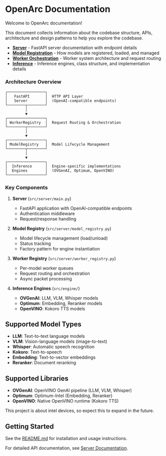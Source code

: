 # OpenArc Documentation

Welcome to OpenArc documentation!  

This document collects information about the codebase structure, APIs, architecture and design patterns to help you explore the codebase.


- **[Server](./server.md)** - FastAPI server documentation with endpoint details
- **[Model Registration](./model_registration.md)** - How models are registered, loaded, and managed
- **[Worker Orchestration](./worker_orchestration.md)** - Worker system architecture and request routing
- **[Inference](./inference.md)** - Inference engines, class structure, and implementation details

### Architecture Overview

```
┌─────────────────┐
│   FastAPI       │  HTTP API Layer
│   Server        │  (OpenAI-compatible endpoints)
└────────┬────────┘
         │
         ▼
┌─────────────────┐
│ WorkerRegistry  │  Request Routing & Orchestration
└────────┬────────┘
         │
         ▼
┌─────────────────┐
│ ModelRegistry   │  Model Lifecycle Management
└────────┬────────┘
         │
         ▼
┌─────────────────┐
│  Inference      │  Engine-specific implementations
│  Engines        │  (OVGenAI, Optimum, OpenVINO)
└─────────────────┘
```

### Key Components

1. **Server** (`src/server/main.py`)
   - FastAPI application with OpenAI-compatible endpoints
   - Authentication middleware
   - Request/response handling

2. **Model Registry** (`src/server/model_registry.py`)
   - Model lifecycle management (load/unload)
   - Status tracking
   - Factory pattern for engine instantiation

3. **Worker Registry** (`src/server/worker_registry.py`)
   - Per-model worker queues
   - Request routing and orchestration
   - Async packet processing

4. **Inference Engines** (`src/engine/`)
   - **OVGenAI**: LLM, VLM, Whisper models
   - **Optimum**: Embedding, Reranker models
   - **OpenVINO**: Kokoro TTS models

## Supported Model Types

- **LLM**: Text-to-text language models
- **VLM**: Vision-language models (image-to-text)
- **Whisper**: Automatic speech recognition
- **Kokoro**: Text-to-speech
- **Embedding**: Text-to-vector embeddings
- **Reranker**: Document reranking

## Supported Libraries

- **OVGenAI**: OpenVINO GenAI pipeline (LLM, VLM, Whisper)
- **Optimum**: Optimum-Intel (Embedding, Reranker)
- **OpenVINO**: Native OpenVINO runtime (Kokoro TTS)

This project is about intel devices, so expect this to expand in the future.

## Getting Started

See the [README.md](../README.md) for installation and usage instructions.

For detailed API documentation, see [Server Documentation](./server.md).

